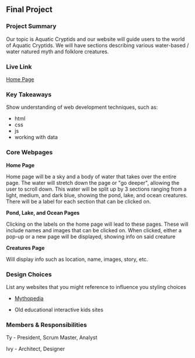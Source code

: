 ## Final Project

### Project Summary

Our topic is Aquatic Cryptids and our website will guide users to the world of Aquatic Cryptids. We will have sections describing various water-based / water natured myth and folklore creatures.

### Live Link

[Home Page](https://tstreets.github.io/persephone-crunch/)

### Key Takeaways

Show understanding of web development techniques, such as:

- html
- css
- js
- working with data

### Core Webpages

**Home Page**

Home page will be a sky and a body of water that takes over the entire page. The water will stretch down the page or "go deeper", allowing the user to scroll down. This water will be split up by 3 sections ranging from a light, medium, and dark blue, showing the pond, lake, and ocean creatures. There will be a label for each section that can be clicked on.

**Pond, Lake, and Ocean Pages**

Clicking on the labels on the home page will lead to these pages. These will include names and images that can be clicked on. When clicked, either a pop-up or a new page will be displayed, showing info on said creature

**Creatures Page**

Will display info such as location, name, images, story, etc.

### Design Choices

List any websites that you might reference to influence you styling choices

- [Mythopedia](https://mythopedia.com/)

- Old educational interactive kids sites

### Members & Responsibilities

Ty - President, Scrum Master, Analyst

Ivy - Architect, Designer
